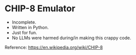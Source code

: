 # CHIP-8 Emulator

- Incomplete.
- Written in Python.
- Just for fun.
- No LLMs were harmed during/in making this crappy code.

Reference: https://en.wikipedia.org/wiki/CHIP-8